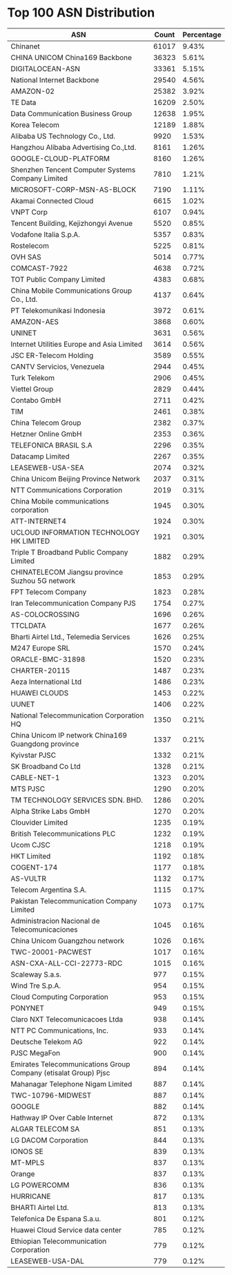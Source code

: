 # Top 100 ASN Distribution
| ASN | Count | Percentage |
|----|----|----|
| Chinanet | 61017 | 9.43% |
| CHINA UNICOM China169 Backbone | 36323 | 5.61% |
| DIGITALOCEAN-ASN | 33361 | 5.15% |
| National Internet Backbone | 29540 | 4.56% |
| AMAZON-02 | 25382 | 3.92% |
| TE Data | 16209 | 2.50% |
| Data Communication Business Group | 12638 | 1.95% |
| Korea Telecom | 12189 | 1.88% |
| Alibaba US Technology Co., Ltd. | 9920 | 1.53% |
| Hangzhou Alibaba Advertising Co.,Ltd. | 8161 | 1.26% |
| GOOGLE-CLOUD-PLATFORM | 8160 | 1.26% |
| Shenzhen Tencent Computer Systems Company Limited | 7810 | 1.21% |
| MICROSOFT-CORP-MSN-AS-BLOCK | 7190 | 1.11% |
| Akamai Connected Cloud | 6615 | 1.02% |
| VNPT Corp | 6107 | 0.94% |
| Tencent Building, Kejizhongyi Avenue | 5520 | 0.85% |
| Vodafone Italia S.p.A. | 5357 | 0.83% |
| Rostelecom | 5225 | 0.81% |
| OVH SAS | 5014 | 0.77% |
| COMCAST-7922 | 4638 | 0.72% |
| TOT Public Company Limited | 4383 | 0.68% |
| China Mobile Communications Group Co., Ltd. | 4137 | 0.64% |
| PT Telekomunikasi Indonesia | 3972 | 0.61% |
| AMAZON-AES | 3868 | 0.60% |
| UNINET | 3631 | 0.56% |
| Internet Utilities Europe and Asia Limited | 3614 | 0.56% |
| JSC ER-Telecom Holding | 3589 | 0.55% |
| CANTV Servicios, Venezuela | 2944 | 0.45% |
| Turk Telekom | 2906 | 0.45% |
| Viettel Group | 2829 | 0.44% |
| Contabo GmbH | 2711 | 0.42% |
| TIM | 2461 | 0.38% |
| China Telecom Group | 2382 | 0.37% |
| Hetzner Online GmbH | 2353 | 0.36% |
| TELEFONICA BRASIL S.A | 2296 | 0.35% |
| Datacamp Limited | 2267 | 0.35% |
| LEASEWEB-USA-SEA | 2074 | 0.32% |
| China Unicom Beijing Province Network | 2037 | 0.31% |
| NTT Communications Corporation | 2019 | 0.31% |
| China Mobile communications corporation | 1945 | 0.30% |
| ATT-INTERNET4 | 1924 | 0.30% |
| UCLOUD INFORMATION TECHNOLOGY HK LIMITED | 1921 | 0.30% |
| Triple T Broadband Public Company Limited | 1882 | 0.29% |
| CHINATELECOM Jiangsu province Suzhou 5G network | 1853 | 0.29% |
| FPT Telecom Company | 1823 | 0.28% |
| Iran Telecommunication Company PJS | 1754 | 0.27% |
| AS-COLOCROSSING | 1696 | 0.26% |
| TTCLDATA | 1677 | 0.26% |
| Bharti Airtel Ltd., Telemedia Services | 1626 | 0.25% |
| M247 Europe SRL | 1570 | 0.24% |
| ORACLE-BMC-31898 | 1520 | 0.23% |
| CHARTER-20115 | 1487 | 0.23% |
| Aeza International Ltd | 1486 | 0.23% |
| HUAWEI CLOUDS | 1453 | 0.22% |
| UUNET | 1406 | 0.22% |
| National Telecommunication Corporation HQ | 1350 | 0.21% |
| China Unicom IP network China169 Guangdong province | 1337 | 0.21% |
| Kyivstar PJSC | 1332 | 0.21% |
| SK Broadband Co Ltd | 1328 | 0.21% |
| CABLE-NET-1 | 1323 | 0.20% |
| MTS PJSC | 1290 | 0.20% |
| TM TECHNOLOGY SERVICES SDN. BHD. | 1286 | 0.20% |
| Alpha Strike Labs GmbH | 1270 | 0.20% |
| Clouvider Limited | 1235 | 0.19% |
| British Telecommunications PLC | 1232 | 0.19% |
| Ucom CJSC | 1218 | 0.19% |
| HKT Limited | 1192 | 0.18% |
| COGENT-174 | 1177 | 0.18% |
| AS-VULTR | 1132 | 0.17% |
| Telecom Argentina S.A. | 1115 | 0.17% |
| Pakistan Telecommunication Company Limited | 1073 | 0.17% |
| Administracion Nacional de Telecomunicaciones | 1045 | 0.16% |
| China Unicom Guangzhou network | 1026 | 0.16% |
| TWC-20001-PACWEST | 1017 | 0.16% |
| ASN-CXA-ALL-CCI-22773-RDC | 1015 | 0.16% |
| Scaleway S.a.s. | 977 | 0.15% |
| Wind Tre S.p.A. | 954 | 0.15% |
| Cloud Computing Corporation | 953 | 0.15% |
| PONYNET | 949 | 0.15% |
| Claro NXT Telecomunicacoes Ltda | 938 | 0.14% |
| NTT PC Communications, Inc. | 933 | 0.14% |
| Deutsche Telekom AG | 922 | 0.14% |
| PJSC MegaFon | 900 | 0.14% |
| Emirates Telecommunications Group Company (etisalat Group) Pjsc | 894 | 0.14% |
| Mahanagar Telephone Nigam Limited | 887 | 0.14% |
| TWC-10796-MIDWEST | 887 | 0.14% |
| GOOGLE | 882 | 0.14% |
| Hathway IP Over Cable Internet | 872 | 0.13% |
| ALGAR TELECOM SA | 851 | 0.13% |
| LG DACOM Corporation | 844 | 0.13% |
| IONOS SE | 839 | 0.13% |
| MT-MPLS | 837 | 0.13% |
| Orange | 837 | 0.13% |
| LG POWERCOMM | 836 | 0.13% |
| HURRICANE | 817 | 0.13% |
| BHARTI Airtel Ltd. | 813 | 0.13% |
| Telefonica De Espana S.a.u. | 801 | 0.12% |
| Huawei Cloud Service data center | 785 | 0.12% |
| Ethiopian Telecommunication Corporation | 779 | 0.12% |
| LEASEWEB-USA-DAL | 779 | 0.12% |
